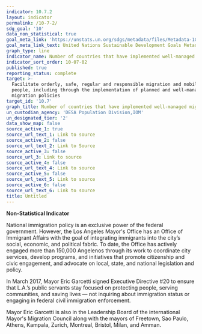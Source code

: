 ```yaml
---
indicator: 10.7.2
layout: indicator
permalink: /10-7-2/
sdg_goal: '10'
data_non_statistical: true
goal_meta_link: 'https://unstats.un.org/sdgs/metadata/files/Metadata-10-07-02.pdf'
goal_meta_link_text: United Nations Sustainable Development Goals Metadata (pdf 564kB)
graph_type: line
indicator_name: Number of countries that have implemented well-managed migration policies
indicator_sort_order: 10-07-02
published: true
reporting_status: complete
target: >-
  Facilitate orderly, safe, regular and responsible migration and mobility of
  people, including through the implementation of planned and well-managed
  migration policies
target_id: '10.7'
graph_title: Number of countries that have implemented well-managed migration policies
un_custodian_agency: 'DESA Population Division,IOM'
un_designated_tier: '2'
data_show_map: false
source_active_1: true
source_url_text_1: Link to source
source_active_2: false
source_url_text_2: Link to Source
source_active_3: false
source_url_3: Link to source
source_active_4: false
source_url_text_4: Link to source
source_active_5: false
source_url_text_5: Link to source
source_active_6: false
source_url_text_6: Link to source
title: Untitled
---
```

**Non-Statistical Indicator**

National immigration policy is an exclusive power of the federal government. However, the Los Angeles Mayor's Office has an Office of Immigrant Affairs with the goal of integrating immigrants into the city’s social, economic, and political fabric. To date, the Office has actively engaged more than 150,000 Angelenos through its work to coordinate city services, develop programs, and initiatives that promote citizenship and civic engagement, and advocate on local, state, and national legislation and policy. 

In March 2017, Mayor Eric Garcetti signed Executive Directive #20 to ensure that L.A.’s public servants stay focused on protecting people, serving communities, and saving lives — not inquiring about immigration status or engaging in federal civil immigration enforcement. 

Mayor Eric Garcetti is also in the Leadership Board of the international Mayor's Migration Council along with the mayors of Freetown, Sao Paulo, Athens, Kampala, Zurich, Montreal, Bristol, Milan, and Amman.
